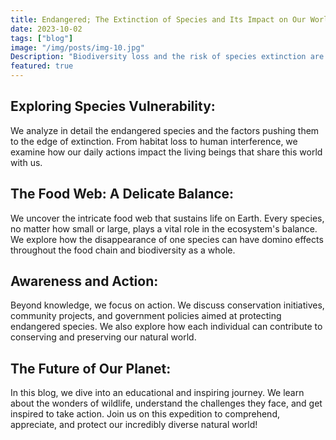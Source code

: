 ```yaml
---
title: Endangered; The Extinction of Species and Its Impact on Our World
date: 2023-10-02
tags: ["blog"]
image: "/img/posts/img-10.jpg"
Description: "Biodiversity loss and the risk of species extinction are urgent challenges we face today. We explore the corners of our planet and encounter the harsh reality: numerous species are on the brink of disappearing forever. This blog delves into the world of conservation, ecology, and the critical importance of preserving our planet's biological diversity."
featured: true
---
```


## Exploring Species Vulnerability:

We analyze in detail the endangered species and the factors pushing them to the edge of extinction. From habitat loss to human interference, we examine how our daily actions impact the living beings that share this world with us.

## The Food Web: A Delicate Balance:

We uncover the intricate food web that sustains life on Earth. Every species, no matter how small or large, plays a vital role in the ecosystem's balance. We explore how the disappearance of one species can have domino effects throughout the food chain and biodiversity as a whole.

## Awareness and Action:

Beyond knowledge, we focus on action. We discuss conservation initiatives, community projects, and government policies aimed at protecting endangered species. We also explore how each individual can contribute to conserving and preserving our natural world.

## The Future of Our Planet:

In this blog, we dive into an educational and inspiring journey. We learn about the wonders of wildlife, understand the challenges they face, and get inspired to take action. Join us on this expedition to comprehend, appreciate, and protect our incredibly diverse natural world!